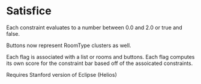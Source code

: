 # Satisfice

Each constraint evaluates to a number between 0.0 and 2.0 or true and false.

Buttons now represent RoomType clusters as well.

Each flag is associated with a list or rooms and buttons.
Each flag computes its own score for the constraint bar based off of the assoicated constraints.

Requires Stanford version of Eclipse (Helios)